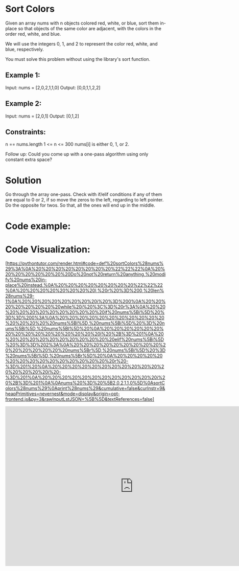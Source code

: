 # Sort Colors
Given an array nums with n objects colored red, white, or blue, sort them in-place so that objects of the same color are adjacent, with the colors in the order red, white, and blue.

We will use the integers 0, 1, and 2 to represent the color red, white, and blue, respectively.

You must solve this problem without using the library's sort function.

 

## Example 1:

Input: nums = [2,0,2,1,1,0]
Output: [0,0,1,1,2,2]

## Example 2:

Input: nums = [2,0,1]
Output: [0,1,2]
 

## Constraints:

n == nums.length
1 <= n <= 300
nums[i] is either 0, 1, or 2.
 

Follow up: Could you come up with a one-pass algorithm using only constant extra space?

# Solution
Go through the array one-pass. Check with if/elif conditions if any of them are equal to 0 or 2, if so move the zeros to the left, regarding to left pointer. Do the opposite for twos. So that, all the ones will end up in the middle. 

# Code example:


# Code Visualization:
[https://pythontutor.com/render.html#code=def%20sortColors%28nums%29%3A%0A%20%20%20%20%20%20%20%20%22%22%22%0A%20%20%20%20%20%20%20%20Do%20not%20return%20anything,%20modify%20nums%20in-place%20instead.%0A%20%20%20%20%20%20%20%20%22%22%22%0A%20%20%20%20%20%20%20%20l,%20r%20%3D%200,%20len%28nums%29-1%0A%20%20%20%20%20%20%20%20i%20%3D%200%0A%20%20%20%20%20%20%20%20while%20i%20%3C%3D%20r%3A%0A%20%20%20%20%20%20%20%20%20%20%20%20if%20nums%5Bi%5D%20%3D%3D%200%3A%0A%20%20%20%20%20%20%20%20%20%20%20%20%20%20%20%20nums%5Bl%5D,%20nums%5Bi%5D%20%3D%20nums%5Bi%5D,%20nums%5Bl%5D%20%0A%20%20%20%20%20%20%20%20%20%20%20%20%20%20%20%20l%20%2B%3D%201%0A%20%20%20%20%20%20%20%20%20%20%20%20elif%20nums%5Bi%5D%20%3D%3D%202%3A%0A%20%20%20%20%20%20%20%20%20%20%20%20%20%20%20%20nums%5Br%5D,%20nums%5Bi%5D%20%3D%20nums%5Bi%5D,%20nums%5Br%5D%20%0A%20%20%20%20%20%20%20%20%20%20%20%20%20%20%20%20r%20-%3D%201%20%0A%20%20%20%20%20%20%20%20%20%20%20%20%20%20%20%20i%20-%3D%201%0A%20%20%20%20%20%20%20%20%20%20%20%20i%20%2B%3D%201%0A%0Anums%20%3D%20%5B2,0,2,1,1,0%5D%0AsortColors%28nums%29%0Aprint%28nums%29&cumulative=false&curInstr=9&heapPrimitives=nevernest&mode=display&origin=opt-frontend.js&py=3&rawInputLstJSON=%5B%5D&textReferences=false]

<iframe width="800" height="500" frameborder="0" src="https://pythontutor.com/iframe-embed.html#code=def%20sortColors%28nums%29%3A%0A%20%20%20%20%20%20%20%20%22%22%22%0A%20%20%20%20%20%20%20%20Do%20not%20return%20anything,%20modify%20nums%20in-place%20instead.%0A%20%20%20%20%20%20%20%20%22%22%22%0A%20%20%20%20%20%20%20%20l,%20r%20%3D%200,%20len%28nums%29-1%0A%20%20%20%20%20%20%20%20i%20%3D%200%0A%20%20%20%20%20%20%20%20while%20i%20%3C%3D%20r%3A%0A%20%20%20%20%20%20%20%20%20%20%20%20if%20nums%5Bi%5D%20%3D%3D%200%3A%0A%20%20%20%20%20%20%20%20%20%20%20%20%20%20%20%20nums%5Bl%5D,%20nums%5Bi%5D%20%3D%20nums%5Bi%5D,%20nums%5Bl%5D%20%0A%20%20%20%20%20%20%20%20%20%20%20%20%20%20%20%20l%20%2B%3D%201%0A%20%20%20%20%20%20%20%20%20%20%20%20elif%20nums%5Bi%5D%20%3D%3D%202%3A%0A%20%20%20%20%20%20%20%20%20%20%20%20%20%20%20%20nums%5Br%5D,%20nums%5Bi%5D%20%3D%20nums%5Bi%5D,%20nums%5Br%5D%20%0A%20%20%20%20%20%20%20%20%20%20%20%20%20%20%20%20r%20-%3D%201%20%0A%20%20%20%20%20%20%20%20%20%20%20%20%20%20%20%20i%20-%3D%201%0A%20%20%20%20%20%20%20%20%20%20%20%20i%20%2B%3D%201%0A%0Anums%20%3D%20%5B2,0,2,1,1,0%5D%0AsortColors%28nums%29%0Aprint%28nums%29&codeDivHeight=400&codeDivWidth=350&cumulative=false&curInstr=9&heapPrimitives=nevernest&origin=opt-frontend.js&py=3&rawInputLstJSON=%5B%5D&textReferences=false"> </iframe>
